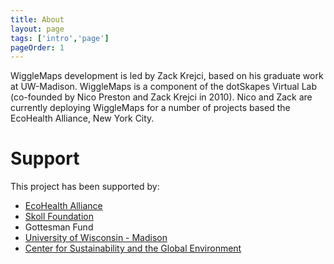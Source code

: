 ```yaml
---
title: About
layout: page
tags: ['intro','page']
pageOrder: 1
---
```


WiggleMaps development is led by Zack Krejci, based on his graduate work at UW-Madison. WiggleMaps is a component of the dotSkapes Virtual Lab (co-founded by Nico Preston and Zack Krejci in 2010). Nico and Zack are currently deploying WiggleMaps for a number of projects based the EcoHealth Alliance, New York City.

# Support

This project has been supported by:

* [EcoHealth Alliance](http://ecohealthalliance.org) 
* [Skoll Foundation](http://skollfoundation.org)
* Gottesman Fund
* [University of Wisconsin - Madison](http://wisc.edu)
* [Center for Sustainability and the Global Environment](http://sage.wisc.edu)
